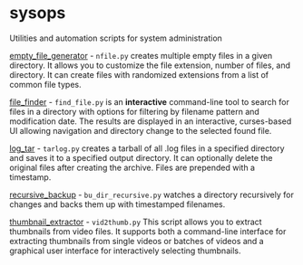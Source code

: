 # sysops
Utilities and automation scripts for system administration

[empty_file_generator](empty_file_generator) - `nfile.py` creates multiple empty files in a given directory. It allows you to customize the file extension, number of files, and directory. It can create files with randomized extensions from a list of common file types.

[file_finder](file_finder) - `find_file.py` is an __interactive__ command-line tool to search for files in a directory with options for filtering by filename pattern and modification date. The results are displayed in an interactive, curses-based UI allowing navigation and directory change to the selected found file.

[log_tar](log_tar) - `tarlog.py` creates a tarball of all .log files in a specified directory and saves it to a specified output directory. It can optionally delete the original files after creating the archive. Files are prepended with a timestamp.

[recursive_backup](recursive_backup) - `bu_dir_recursive.py` watches a directory recursively for changes and backs them up with timestamped filenames.

[thumbnail_extractor](thumbnail_extractor) - `vid2thumb.py` This script allows you to extract thumbnails from video files. It supports both a command-line interface for extracting thumbnails from single videos or batches of videos and a graphical user interface for interactively selecting thumbnails.


